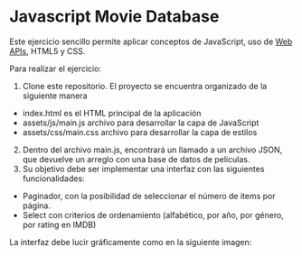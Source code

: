 # Javascript Movie Database
Este ejercicio sencillo permite aplicar conceptos de JavaScript, uso de [Web APIs](https://developer.mozilla.org/en-US/docs/Web/API), HTML5 y CSS.

Para realizar el ejercicio:

1. Clone este repositorio. El proyecto se encuentra organizado de la siguiente manera
  - index.html es el HTML principal de la aplicación
  - assets/js/main.js archivo para desarrollar la capa de JavaScript
  - assets/css/main.css archivo para desarrollar la capa de estilos
2. Dentro del archivo main.js, encontrará un llamado a un archivo JSON, que devuelve un arreglo con una base de datos de películas.
3. Su objetivo debe ser implementar una interfaz con las siguientes funcionalidades:
  - Paginador, con la posibilidad de seleccionar el número de items por página.
  - Select con criterios de ordenamiento (alfabético, por año, por género, por rating en IMDB)

La interfaz debe lucir gráficamente como en la siguiente imagen:


